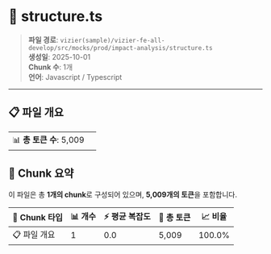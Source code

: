 # 📄 structure.ts

> **파일 경로**: `vizier(sample)/vizier-fe-all-develop/src/mocks/prod/impact-analysis/structure.ts`  
> **생성일**: 2025-10-01  
> **Chunk 수**: 1개  
> **언어**: Javascript / Typescript
---


## 📋 파일 개요

| | |
|--|--|
| 📊 **총 토큰 수**: 5,009 |  |






## 🧩 Chunk 요약

이 파일은 총 **1개의 chunk**로 구성되어 있으며, **5,009개의 토큰**을 포함합니다.

| 🧩 Chunk 타입 | 📊 개수 | ⚡ 평균 복잡도 | 📝 총 토큰 | 📈 비율 |
|---------------|--------|-------------|----------|--------|
| 📋 파일 개요 | 1 | 0.0 | 5,009 | 100.0% |


